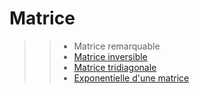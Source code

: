 # Matrice

>> - Matrice remarquable
>> - [Matrice inversible](https://fr.wikipedia.org/wiki/Matrice_inversible)
>> - [Matrice tridiagonale](https://fr.wikipedia.org/wiki/Matrice_tridiagonale)
>> - [Exponentielle d'une matrice](https://fr.wikipedia.org/wiki/Exponentielle_d'une_matrice)